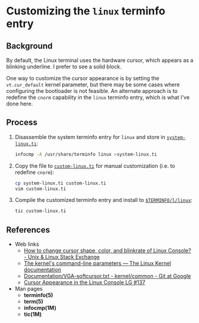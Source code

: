 # Customizing the `linux` terminfo entry

## Background

By default, the Linux terminal uses the hardware cursor, which appears as a
blinking underline. I prefer to see a solid block.

One way to customize the cursor appearance is by setting the `vt.cur_default`
kernel parameter, but there may be some cases where configuring the bootloader
is not feasible. An alternate approach is to redefine the `cnorm` capability in
the `linux` terminfo entry, which is what I've done here.

## Process

1. Disassemble the system terminfo entry for `linux` and store in
   [`system-linux.ti`](system-linux.ti):

   ```sh
   infocmp -A /usr/share/terminfo linux >system-linux.ti
   ```

2. Copy the file to [`custom-linux.ti`](custom-linux.ti) for manual
   customization (i.e. to redefine `cnorm`):

   ```sh
   cp system-linux.ti custom-linux.ti
   vim custom-linux.ti
   ```

3. Compile the customized terminfo entry and install to
   [`$TERMINFO/l/linux`](../../../.config/terminfo/l/linux):

   ```sh
   tic custom-linux.ti
   ```

## References

- Web links
  - [How to change cursor shape, color, and blinkrate of Linux Console? - Unix & Linux Stack Exchange](https://unix.stackexchange.com/questions/55423/158305#158305)
  - [The kernel's command-line parameters — The Linux Kernel documentation](https://www.kernel.org/doc/html/v4.10/admin-guide/kernel-parameters.html)
  - [Documentation/VGA-softcursor.txt - kernel/common - Git at Google](https://android.googlesource.com/kernel/common/+/android-3.18/Documentation/VGA-softcursor.txt)
  - [Cursor Appearance in the Linux Console LG #137](https://linuxgazette.net/137/anonymous.html)
- Man pages
  - **terminfo(5)**
  - **term(5)**
  - **infocmp(1M)**
  - **tic(1M)**
